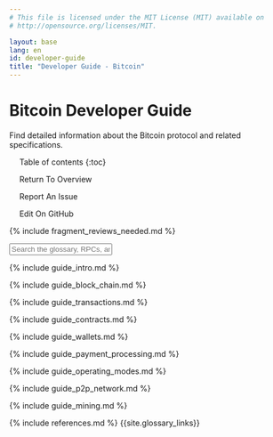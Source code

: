 ```yaml
---
# This file is licensed under the MIT License (MIT) available on
# http://opensource.org/licenses/MIT.

layout: base
lang: en
id: developer-guide
title: "Developer Guide - Bitcoin"
---
```

<link rel="stylesheet" href="/css/jquery-ui.min.css">

# Bitcoin Developer Guide

<p class="summary">Find detailed information about the Bitcoin protocol and related specifications.</p>

<div markdown="1" id="toc" class="toc"><div markdown="1">

* Table of contents
{:toc}

<ul class="goback"><li><a href="/en/developer-documentation">Return To Overview</a></li></ul>
<ul class="reportissue"><li><a href="https://github.com/bitcoin-dot-org/bitcoin.org/issues/new" onmouseover="updateIssue(event);">Report An Issue</a></li></ul>
<ul class="editsource"><li><a href="https://github.com/bitcoin-dot-org/bitcoin.org/tree/master/_includes" onmouseover="updateSource(event);">Edit On GitHub</a></li></ul>

</div></div>

<div markdown="1" class="toccontent">

<!-- includes should be separated by an empty line to prevent a
paragraph at the end of one file from breaking the heading at the start
of the following file. -->

{% include fragment_reviews_needed.md %}

<input id="glossary_term" class="glossary_term" placeholder="Search the glossary, RPCs, and more">

{% include guide_intro.md %}

{% include guide_block_chain.md %}

{% include guide_transactions.md %}

{% include guide_contracts.md %}

{% include guide_wallets.md %}

{% include guide_payment_processing.md %}

{% include guide_operating_modes.md %}

{% include guide_p2p_network.md %}

{% include guide_mining.md %}

{% include references.md %}
{{site.glossary_links}}

</div>

<script>updateToc();</script>
<script>addAnchorLinks();</script>
<script src="/js/jquery-1.11.2.min.js"></script>
<script src="/js/jquery-ui.min.js"></script>
<script src="/js/devsearch.js"></script>
